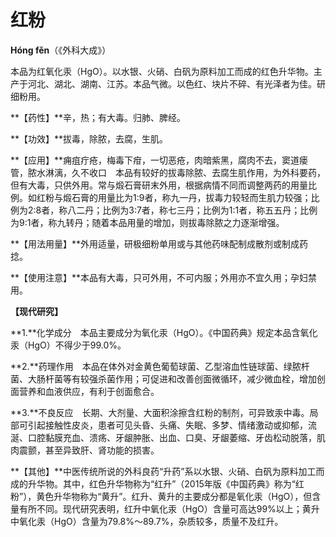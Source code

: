 # 红粉

**Hóng fěn**（《外科大成》）

本品为红氧化汞（HgO）。以水银、火硝、白矾为原料加工而成的红色升华物。主产于河北、湖北、湖南、江苏。本品气微。以色红、块片不碎、有光泽者为佳。研细粉用。

**【药性】**辛，热；有大毒。归肺、脾经。

**【功效】**拔毒，除脓，去腐，生肌。

**【应用】**痈疽疔疮，梅毒下疳，一切恶疮，肉暗紫黑，腐肉不去，窦道瘘管，脓水淋漓，久不收口　本品有较好的拔毒除脓、去腐生肌作用，为外科要药，但有大毒，只供外用。常与煅石膏研末外用，根据病情不同而调整两药的用量比例。如红粉与煅石膏的用量比为1∶9者，称九一丹，拔毒力较轻而生肌力较强；比例为2∶8者，称八二丹；比例为3∶7者，称七三丹；比例为1∶1者，称五五丹；比例为9∶1者，称九转丹；随着本品用量的增加，则拔毒除脓之力逐渐增强。

**【用法用量】**外用适量，研极细粉单用或与其他药味配制成散剂或制成药捻。

**【使用注意】**本品有大毒，只可外用，不可内服；外用亦不宜久用；孕妇禁用。

**【现代研究】**

**1.**化学成分　本品主要成分为氧化汞（HgO）。《中国药典》规定本品含氧化汞（HgO）不得少于99.0%。

**2.**药理作用　本品在体外对金黄色葡萄球菌、乙型溶血性链球菌、绿脓杆菌、大肠杆菌等有较强杀菌作用；可促进和改善创面微循环，减少微血栓，增加创面营养和血液供应，有利于创面愈合。

**3.**不良反应　长期、大剂量、大面积涂擦含红粉的制剂，可异致汞中毒。局部可引起接触性皮炎，患者可见头昏、头痛、失眠、多梦、情绪激动或抑郁，流涎、口腔黏膜充血、溃疡、牙龈肿胀、出血、口臭、牙龈萎缩、牙齿松动脱落，肌肉震颤，甚至异致肝、肾功能的损害。

**【其他】**中医传统所说的外科良药“升药”系以水银、火硝、白矾为原料加工而成的升华物。其中，红色升华物称为“红升”（2015年版《中国药典》称为“红粉”），黄色升华物称为“黄升”。红升、黄升的主要成分都是氧化汞（HgO），但含量有所不同。现代研究表明，红升中氧化汞（HgO）含量可高达99%以上；黄升中氧化汞（HgO）含量为79.8%～89.7%，杂质较多，质量不及红升。
